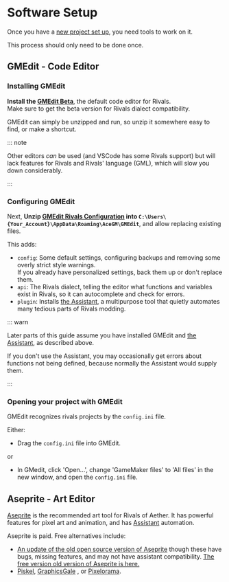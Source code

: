 # Software Setup

Once you have a [new project set up](/workshop_guide/quickstart/project_setup), you need tools to work on it.

This process should only need to be done once.

## GMEdit - Code Editor

### Installing GMEdit

**Install the [GMEdit Beta](https://yellowafterlife.itch.io/gmedit)**, the default code editor for Rivals.  \
Make sure to get the beta version for Rivals dialect compatibility.

GMEdit can simply be unzipped and run, so unzip it somewhere easy to find, or make a shortcut.

::: note

Other editors *can* be used (and VSCode has some Rivals support) but will lack features for Rivals and Rivals'
language (GML), which will slow you down considerably.

:::

### Configuring GMEdit

Next, **Unzip
[GMEdit Rivals Configuration](https://github.com/Rivals-Workshop-Community-Projects/GMEdit-rivals-config/releases/latest/download/GMEdit-rivals-config.zip)
into `C:\Users\{Your_Account}\AppData\Roaming\AceGM\GMEdit`**, and allow replacing existing files.

This adds:

- `config`: Some default settings, configuring backups and removing some overly strict style warnings.  \
  If you already have personalized settings, back them up or don't replace them.
- `api`: The Rivals dialect, telling the editor what functions and variables exist in Rivals, so it can autocomplete and
  check for errors.
- `plugin`: Installs [the Assistant](/assistant), a multipurpose tool that quietly automates many tedious parts of
  Rivals modding.

::: warn

Later parts of this guide assume you have installed GMEdit and [the Assistant](/assistant), as described above.

If you don't use the Assistant, you may occasionally get errors about functions not being defined, because normally the Assistant would supply them.

:::

### Opening your project with GMEdit

GMEdit recognizes rivals projects by the `config.ini` file. 

Either:
- Drag the `config.ini` file into GMEdit.

or
- In GMedit, click 'Open...', change 'GameMaker files' to 'All files' in the new window, and open the `config.ini` file.
## Aseprite - Art Editor

[Aseprite](https://new.isthereanydeal.com/game/aseprite/info/) is the recommended art tool for Rivals of Aether. It has
powerful features for pixel art and animation, and has [Assistant](/assistant) automation.

Aseprite is paid. Free alternatives include:

- [An update of the old open source version of Aseprite](https://libresprite.github.io/) though these have bugs, missing features, and may
  not have assistant compatibility. [The free version old version of Aseprite is here.](https://www.aseprite.org/older-versions/)
- [Piskel](https://www.piskelapp.com/), [GraphicsGale](https://graphicsgale.com/us/)
  , or [Pixelorama](https://orama-interactive.itch.io/pixelorama).
